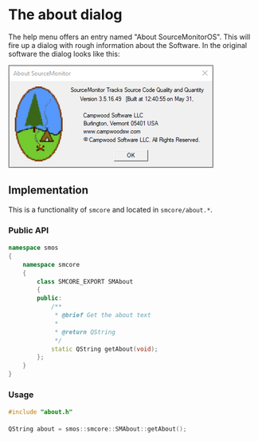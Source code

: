 # The about dialog

The help menu offers an entry named "About SourceMonitorOS". This will fire up a dialog with rough information about the Software. In the original software the dialog looks like this:

![SourceMonitor About Dialog][smabout]

## Implementation

This is a functionality of `smcore` and located in `smcore/about.*`.

### Public API

```c++
namespace smos
{
    namespace smcore
    {
        class SMCORE_EXPORT SMAbout
        {
        public:
            /**
             * @brief Get the about text
             *
             * @return QString
             */
            static QString getAbout(void);
        };
    }
}

```

### Usage

```c++
#include "about.h"

QString about = smos::smcore::SMAbout::getAbout();
```

[smabout]: ./About%20SourceMonitor.png
